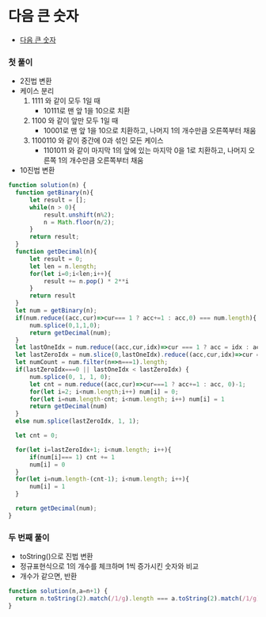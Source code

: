 
# 다음 큰 숫자
  - [다음 큰 숫자]()


### 첫 풀이
  - 2진법 변환
  - 케이스 분리
    1. 1111 와 같이 모두 1일 때
        - 10111로 맨 앞 1을 10으로 치환
    2. 1100 와 같이 앞만 모두 1일 때
        - 10001로 맨 앞 1을 10으로 치환하고, 나머지 1의 개수만큼 오른쪽부터 채움
    3. 1100110 와 같이 중간에 0과 섞인 모든 케이스
        - 1101011 와 같이 마지막 1의 앞에 있는 마지막 0을 1로 치환하고, 나머지 오른쪽 1의 개수만큼 오른쪽부터 채움
  - 10진법 변환

  ```javascript
  function solution(n) {
    function getBinary(n){
        let result = [];
        while(n > 0){
            result.unshift(n%2);
            n = Math.floor(n/2);
        }
        return result;
    }
    function getDecimal(n){
        let result = 0;
        let len = n.length;
        for(let i=0;i<len;i++){
            result += n.pop() * 2**i
        }
        return result
    }
    let num = getBinary(n);
    if(num.reduce((acc,cur)=>cur=== 1 ? acc+=1 : acc,0) === num.length){
        num.splice(0,1,1,0);
        return getDecimal(num);
    }
    let lastOneIdx = num.reduce((acc,cur,idx)=>cur === 1 ? acc = idx : acc,0);
    let lastZeroIdx = num.slice(0,lastOneIdx).reduce((acc,cur,idx)=>cur === 0 ? acc = idx : acc,0);
    let numCount = num.filter(n=>n===1).length;
    if(lastZeroIdx===0 || lastOneIdx < lastZeroIdx) {
        num.splice(0, 1, 1, 0);
        let cnt = num.reduce((acc,cur)=>cur===1 ? acc+=1 : acc, 0)-1;
        for(let i=2; i<num.length;i++) num[i] = 0;
        for(let i=num.length-cnt; i<num.length; i++) num[i] = 1
        return getDecimal(num)
    }
    else num.splice(lastZeroIdx, 1, 1);

    let cnt = 0;

    for(let i=lastZeroIdx+1; i<num.length; i++){
        if(num[i]=== 1) cnt += 1
        num[i] = 0
    }
    for(let i=num.length-(cnt-1); i<num.length; i++){
        num[i] = 1
    }

    return getDecimal(num);
  }
  ```



### 두 번째 풀이
  - toString()으로 진법 변환
  - 정규표현식으로 1의 개수를 체크하며 1씩 증가시킨 숫자와 비교
  - 개수가 같으면, 반환

  ```javascript
  function solution(n,a=n+1) {
    return n.toString(2).match(/1/g).length === a.toString(2).match(/1/g).length ? a : solution(n,a+1);
  }
  ```